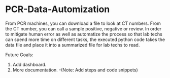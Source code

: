 # PCR-Data-Automization

From PCR machines, you can download a file to look at CT numbers. From the CT number, you can call a sample positive, negative or review. In order to mitigate human error as well as automatize the process so that lab techs can spend more time on different tasks, the executed python code takes the data file and place it into a summarized file for lab techs to read.


Future Goals:
1. Add dashboard.
2. More documentation.
  -(Note: Add steps and code snippets)
